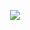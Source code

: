 <p align="center">
    <a href="discord://-/users/165772930083454976">
        <img src="https://lanyard-profile-readme.vercel.app/api/165772930083454976?bg=0000000&borderRadius=0&idleMessage=%20"/>
    </a>
</p>

